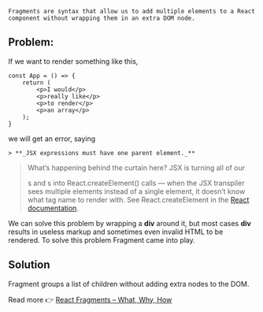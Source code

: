 
    Fragments are syntax that allow us to add multiple elements to a React component without wrapping them in an extra DOM node.

## Problem:

If we want to render something like this,

    const App = () => {
        return (
            <p>I would</p>
            <p>really like</p>
            <p>to render</p>
            <p>an array</p>
        );
    }

we will get an error, saying

    > **_JSX expressions must have one parent element._**

>What’s happening behind the curtain here? JSX is turning all of our <div>s and <MyComponent>s into 
React.createElement() calls — when the JSX transpiler sees multiple elements instead of a single element, it doesn’t know what tag name to render with. See React.createElement in the [React documentation](https://reactjs.org/docs/react-api.html#createelement).

We can solve this problem by wrapping a **div** around it, but most cases **div** results in useless markup and sometimes even invalid HTML to be rendered. To solve this problem Fragment came into play.

## Solution

Fragment groups a list of children without adding extra nodes to the DOM.

Read more 👉 [React Fragments – What, Why, How](https://dev.to/tumee/react-fragments-what-why-how-2kh1)